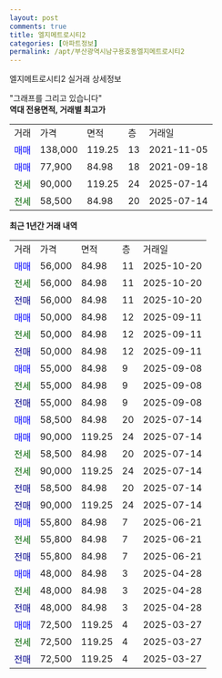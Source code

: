 ```yaml
---
layout: post
comments: true
title: 엘지메트로시티2
categories: [아파트정보]
permalink: /apt/부산광역시남구용호동엘지메트로시티2
---
```


엘지메트로시티2 실거래 상세정보

<script type="text/javascript">
  google.charts.load('current', {'packages':['line', 'corechart']});
  google.charts.setOnLoadCallback(drawChart);

  function drawChart() {
    var data = new google.visualization.DataTable();
    data.addColumn('date', '거래일');
    data.addColumn('number', "매매");
    data.addColumn('number', "전세");
    data.addColumn('number', "전매");

    data.addRows([[new Date(Date.parse("2025-10-20")), 56000, null, null], [new Date(Date.parse("2025-10-20")), null, 56000, null], [new Date(Date.parse("2025-10-20")), null, null, 56000], [new Date(Date.parse("2025-09-11")), 50000, null, null], [new Date(Date.parse("2025-09-11")), null, 50000, null], [new Date(Date.parse("2025-09-11")), null, null, 50000], [new Date(Date.parse("2025-09-08")), 55000, null, null], [new Date(Date.parse("2025-09-08")), null, 55000, null], [new Date(Date.parse("2025-09-08")), null, null, 55000], [new Date(Date.parse("2025-07-14")), 58500, null, null], [new Date(Date.parse("2025-07-14")), 90000, null, null], [new Date(Date.parse("2025-07-14")), null, 58500, null], [new Date(Date.parse("2025-07-14")), null, 90000, null], [new Date(Date.parse("2025-07-14")), null, null, 58500], [new Date(Date.parse("2025-07-14")), null, null, 90000], [new Date(Date.parse("2025-06-21")), 55800, null, null], [new Date(Date.parse("2025-06-21")), null, 55800, null], [new Date(Date.parse("2025-06-21")), null, null, 55800], [new Date(Date.parse("2025-04-28")), 48000, null, null], [new Date(Date.parse("2025-04-28")), null, 48000, null], [new Date(Date.parse("2025-04-28")), null, null, 48000], [new Date(Date.parse("2025-03-27")), 72500, null, null], [new Date(Date.parse("2025-03-27")), null, 72500, null], [new Date(Date.parse("2025-03-27")), null, null, 72500]]);

    var options = {
      hAxis: {
        format: 'yyyy/MM/dd'
      },    
      lineWidth: 0,
      pointsVisible: true,    
      title: '최근 1년간 유형별 실거래가 분포',
      legend: { position: 'bottom' }
    };

    var formatter = new google.visualization.NumberFormat({pattern:'###,###'} );
    formatter.format(data, 1);
    formatter.format(data, 2);
    
    setTimeout(function() {
        var chart = new google.visualization.LineChart(document.getElementById('columnchart_material'));
        chart.draw(data, (options));
        document.getElementById('loading').style.display = 'none';
    }, 200);
  }
</script>


<div id="loading" style="z-index:20; display: block; margin-left: 0px">"그래프를 그리고 있습니다"</div>
<div id="columnchart_material" style="width: 95%; margin-left: 0px; display: block"></div>
<!-- contents start -->
<b>역대 전용면적, 거래별 최고가</b>
<table class="sortable">
    <tr>
      <td>거래</td>
      <td>가격</td>
      <td>면적</td>
      <td>층</td>
      <td>거래일</td>
    </tr>
        <tr>
          <td><a style="color: blue">매매</a></td>
          <td>138,000</td>
          <td>119.25</td>
          <td>13</td>
          <td>2021-11-05</td>
        </tr>            <tr>
          <td><a style="color: blue">매매</a></td>
          <td>77,900</td>
          <td>84.98</td>
          <td>18</td>
          <td>2021-09-18</td>
        </tr>        
        <tr>
              <td><a style="color: darkgreen">전세</a></td>
              <td>90,000</td>
              <td>119.25</td>
              <td>24</td>
              <td>2025-07-14</td>
            </tr>            <tr>
              <td><a style="color: darkgreen">전세</a></td>
              <td>58,500</td>
              <td>84.98</td>
              <td>20</td>
              <td>2025-07-14</td>
            </tr>        
    
</table>

<b>최근 1년간 거래 내역</b>

<table class="sortable">
    <tr>
      <td>거래</td>
      <td>가격</td>
      <td>면적</td>
      <td>층</td>
      <td>거래일</td>
    </tr>
    <tr>
      <td><a style="color: blue">매매</a></td>
      <td>56,000</td>
      <td>84.98</td>
      <td>11</td>
      <td>2025-10-20</td>
    </tr>          <tr>
      <td><a style="color: darkgreen">전세</a></td>
      <td>56,000</td>
      <td>84.98</td>
      <td>11</td>
      <td>2025-10-20</td>
    </tr>          <tr>
      <td><a style="color: darkblue">전매</a></td>
      <td>56,000</td>
      <td>84.98</td>
      <td>11</td>
      <td>2025-10-20</td>
    </tr>          <tr>
      <td><a style="color: blue">매매</a></td>
      <td>50,000</td>
      <td>84.98</td>
      <td>12</td>
      <td>2025-09-11</td>
    </tr>          <tr>
      <td><a style="color: darkgreen">전세</a></td>
      <td>50,000</td>
      <td>84.98</td>
      <td>12</td>
      <td>2025-09-11</td>
    </tr>          <tr>
      <td><a style="color: darkblue">전매</a></td>
      <td>50,000</td>
      <td>84.98</td>
      <td>12</td>
      <td>2025-09-11</td>
    </tr>          <tr>
      <td><a style="color: blue">매매</a></td>
      <td>55,000</td>
      <td>84.98</td>
      <td>9</td>
      <td>2025-09-08</td>
    </tr>          <tr>
      <td><a style="color: darkgreen">전세</a></td>
      <td>55,000</td>
      <td>84.98</td>
      <td>9</td>
      <td>2025-09-08</td>
    </tr>          <tr>
      <td><a style="color: darkblue">전매</a></td>
      <td>55,000</td>
      <td>84.98</td>
      <td>9</td>
      <td>2025-09-08</td>
    </tr>          <tr>
      <td><a style="color: blue">매매</a></td>
      <td>58,500</td>
      <td>84.98</td>
      <td>20</td>
      <td>2025-07-14</td>
    </tr>          <tr>
      <td><a style="color: blue">매매</a></td>
      <td>90,000</td>
      <td>119.25</td>
      <td>24</td>
      <td>2025-07-14</td>
    </tr>          <tr>
      <td><a style="color: darkgreen">전세</a></td>
      <td>58,500</td>
      <td>84.98</td>
      <td>20</td>
      <td>2025-07-14</td>
    </tr>          <tr>
      <td><a style="color: darkgreen">전세</a></td>
      <td>90,000</td>
      <td>119.25</td>
      <td>24</td>
      <td>2025-07-14</td>
    </tr>          <tr>
      <td><a style="color: darkblue">전매</a></td>
      <td>58,500</td>
      <td>84.98</td>
      <td>20</td>
      <td>2025-07-14</td>
    </tr>          <tr>
      <td><a style="color: darkblue">전매</a></td>
      <td>90,000</td>
      <td>119.25</td>
      <td>24</td>
      <td>2025-07-14</td>
    </tr>          <tr>
      <td><a style="color: blue">매매</a></td>
      <td>55,800</td>
      <td>84.98</td>
      <td>7</td>
      <td>2025-06-21</td>
    </tr>          <tr>
      <td><a style="color: darkgreen">전세</a></td>
      <td>55,800</td>
      <td>84.98</td>
      <td>7</td>
      <td>2025-06-21</td>
    </tr>          <tr>
      <td><a style="color: darkblue">전매</a></td>
      <td>55,800</td>
      <td>84.98</td>
      <td>7</td>
      <td>2025-06-21</td>
    </tr>          <tr>
      <td><a style="color: blue">매매</a></td>
      <td>48,000</td>
      <td>84.98</td>
      <td>3</td>
      <td>2025-04-28</td>
    </tr>          <tr>
      <td><a style="color: darkgreen">전세</a></td>
      <td>48,000</td>
      <td>84.98</td>
      <td>3</td>
      <td>2025-04-28</td>
    </tr>          <tr>
      <td><a style="color: darkblue">전매</a></td>
      <td>48,000</td>
      <td>84.98</td>
      <td>3</td>
      <td>2025-04-28</td>
    </tr>          <tr>
      <td><a style="color: blue">매매</a></td>
      <td>72,500</td>
      <td>119.25</td>
      <td>4</td>
      <td>2025-03-27</td>
    </tr>          <tr>
      <td><a style="color: darkgreen">전세</a></td>
      <td>72,500</td>
      <td>119.25</td>
      <td>4</td>
      <td>2025-03-27</td>
    </tr>          <tr>
      <td><a style="color: darkblue">전매</a></td>
      <td>72,500</td>
      <td>119.25</td>
      <td>4</td>
      <td>2025-03-27</td>
    </tr>      </table>
<!-- contents end -->    

